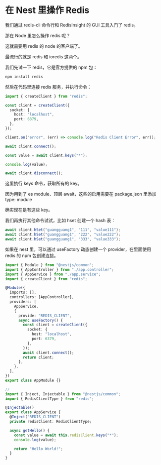 # 在 Nest 里操作 Redis

我们通过 redis-cli 命令行和 RedisInsight 的 GUI 工具入门了 redis。

那在 Node 里怎么操作 redis 呢？

这就需要用 redis 的 node 的客户端了。

最流行的就是 redis 和 ioredis 这两个。

我们先试一下 redis，它是官方提供的 npm 包：

```sh
npm install redis
```

然后在代码里连接 redis 服务，并执行命令：

```ts
import { createClient } from "redis";

const client = createClient({
  socket: {
    host: "localhost",
    port: 6379,
  },
});

client.on("error", (err) => console.log("Redis Client Error", err));

await client.connect();

const value = await client.keys("*");

console.log(value);

await client.disconnect();
```

这里执行 keys 命令，获取所有的 key。

因为用到了 es module、顶层 await，这些的启用需要在 package.json 里添加 type: module

确实现在是有这些 key。

我们再执行其他命令试试，比如 hset 创建一个 hash 表：

```ts
await client.hSet("guangguang1", "111", "value111");
await client.hSet("guangguang1", "222", "value222");
await client.hSet("guangguang1", "333", "value333");
```

如果在 nest 里，可以通过 useFactory 动态创建一个 provider，在里面使用 redis 的 npm 包创建连接。

```ts
import { Module } from "@nestjs/common";
import { AppController } from "./app.controller";
import { AppService } from "./app.service";
import { createClient } from "redis";

@Module({
  imports: [],
  controllers: [AppController],
  providers: [
    AppService,
    {
      provide: "REDIS_CLIENT",
      async useFactory() {
        const client = createClient({
          socket: {
            host: "localhost",
            port: 6379,
          },
        });
        await client.connect();
        return client;
      },
    },
  ],
})
export class AppModule {}

//
import { Inject, Injectable } from "@nestjs/common";
import { RedisClientType } from "redis";

@Injectable()
export class AppService {
  @Inject("REDIS_CLIENT")
  private redisClient: RedisClientType;

  async getHello() {
    const value = await this.redisClient.keys("*");
    console.log(value);

    return "Hello World!";
  }
}
```
